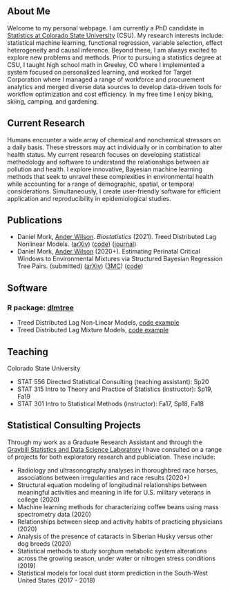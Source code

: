 ## About Me
Welcome to my personal webpage. I am currently a PhD candidate in [Statistics at Colorado State University](https://statistics.colostate.edu/) (CSU). My research interests include: statistical machine learning, functional regression, variable selection, effect heterogeneity and causal inference. Beyond these, I am always excited to explore new problems and methods. Prior to pursuing a statistics degree at CSU, I taught high school math in Greeley, CO where I implemented a system focused on personalized learning, and worked for Target Corporation where I managed a range of workforce and procurement analytics and merged diverse data sources to develop data-driven tools for workflow optimization and cost efficiency. In my free time I enjoy biking, skiing, camping, and gardening.

## Current Research
Humans encounter a wide array of chemical and nonchemical stressors on a daily basis. These stressors may act individually or in combination to alter health status. My current research focuses on developing statistical methodology and software to understand the relationships between air pollution and health.  I explore innovative, Bayesian machine learning methods that seek to unravel these complexities in environmental health while accounting for a range of demographic, spatial, or temporal considerations. Simultaneously, I create user-friendly software for efficient application and reproducibility in epidemiological studies.

## Publications
- Daniel Mork, [Ander Wilson](https://anderwilson.github.io/). <em>Biostatistics</em> (2021). Treed Distributed Lag Nonlinear Models. ([arXiv](https://arxiv.org/abs/2010.06147)) ([code](https://github.com/danielmork/dlmtree)) ([journal](https://doi.org/10.1093/biostatistics/kxaa051))
- Daniel Mork, [Ander Wilson](https://anderwilson.github.io/) (2020+). Estimating Perinatal Critical Windows to Environmental Mixtures via Structured Bayesian Regression Tree Pairs. (submitted) ([arXiv](http://arxiv.org/abs/2102.09071)) ([3MC](https://youtu.be/UR3jvu8Wn3k)) ([code](https://github.com/danielmork/dlmtree))

## Software
### R package: [dlmtree](https://github.com/danielmork/dlmtree)
- Treed Distributed Lag Non-Linear Models, [code example](https://danielmork.github.io/dlmtree/TDLNM_Example.html)
- Treed Distributed Lag Mixture Models, [code example](https://danielmork.github.io/dlmtree/TDLMM_Example.html)

## Teaching
Colorado State University
- STAT 556 Directed Statistical Consulting (teaching assistant): Sp20
- STAT 315 Intro to Theory and Practice of Statistics (instructor): Sp19, Fa19
- STAT 301 Intro to Statistical Methods (instructor): Fa17, Sp18, Fa18

## Statistical Consulting Projects
Through my work as a Graduate Research Assistant and through the [Graybill Statistics and Data Science Laboratory](https://statlab.colostate.edu/) I have consulted on a range of projects for both exploratory research and publiciation. These include:
- Radiology and ultrasonography analyses in thoroughbred race horses, associations between irregularities and race results (2020+)
- Structural equation modeling of longitudinal relationships between meaningful activities and meaning in life for U.S. military veterans in college (2020)
- Machine learning methods for characterizing coffee beans using mass spectrometry data (2020)
- Relationships between sleep and activity habits of practicing physicians (2020)
- Analysis of the presence of cataracts in Siberian Husky versus other dog breeds (2020)
- Statistical methods to study sorghum metabolic system alterations across the growing season, under water or nitrogen stress conditions (2019)
- Statistical models for local dust storm prediction in the South-West United States (2017 - 2018)
